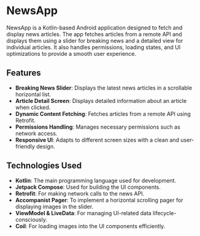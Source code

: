 # NewsApp

NewsApp is a Kotlin-based Android application designed to fetch and display news articles. The app fetches articles from a remote API and displays them using a slider for breaking news and a detailed view for individual articles. It also handles permissions, loading states, and UI optimizations to provide a smooth user experience.

## Features
- **Breaking News Slider**: Displays the latest news articles in a scrollable horizontal list.
- **Article Detail Screen**: Displays detailed information about an article when clicked.
- **Dynamic Content Fetching**: Fetches articles from a remote API using Retrofit.
- **Permissions Handling**: Manages necessary permissions such as network access.
- **Responsive UI**: Adapts to different screen sizes with a clean and user-friendly design.

## Technologies Used
- **Kotlin**: The main programming language used for development.
- **Jetpack Compose**: Used for building the UI components.
- **Retrofit**: For making network calls to the news API.
- **Accompanist Pager**: To implement a horizontal scrolling pager for displaying images in the slider.
- **ViewModel & LiveData**: For managing UI-related data lifecycle-consciously.
- **Coil**: For loading images into the UI components efficiently.

